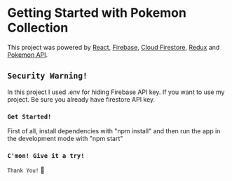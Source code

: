 # Getting Started with Pokemon Collection

This project was powered by [React](https://reactjs.org),
[Firebase](https://firebase.google.com),
[Cloud Firestore](https://firebase.google.com/docs/firestore), [Redux](https://redux.js.org) and [Pokemon API](https://pokeapi.co).

## `Security Warning!`

In this project I used .env for hiding Firebase API key. If you want to use my project. Be sure you already have firestore API key.

### `Get Started! `
First of all, install dependencies with "npm install" and then run the app in the development mode with "npm start"

### `C'mon! Give it a try!`
`Thank You!` 🙏


